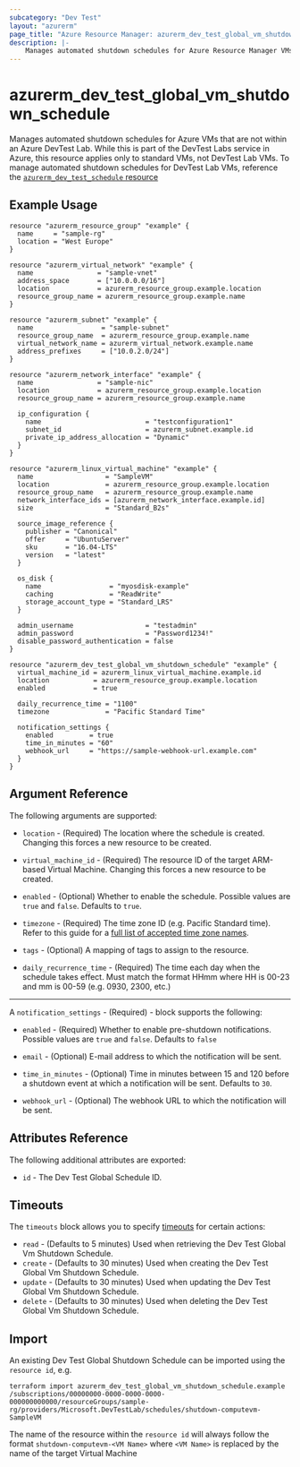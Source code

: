 ```yaml
---
subcategory: "Dev Test"
layout: "azurerm"
page_title: "Azure Resource Manager: azurerm_dev_test_global_vm_shutdown_schedule"
description: |-
    Manages automated shutdown schedules for Azure Resource Manager VMs outside of Dev Test Labs.
---
```


# azurerm_dev_test_global_vm_shutdown_schedule

Manages automated shutdown schedules for Azure VMs that are not within an Azure DevTest Lab. While this is part of the DevTest Labs service in Azure,
this resource applies only to standard VMs, not DevTest Lab VMs. To manage automated shutdown schedules for DevTest Lab VMs, reference the
[`azurerm_dev_test_schedule` resource](dev_test_schedule.html)

## Example Usage

```hcl
resource "azurerm_resource_group" "example" {
  name     = "sample-rg"
  location = "West Europe"
}

resource "azurerm_virtual_network" "example" {
  name                = "sample-vnet"
  address_space       = ["10.0.0.0/16"]
  location            = azurerm_resource_group.example.location
  resource_group_name = azurerm_resource_group.example.name
}

resource "azurerm_subnet" "example" {
  name                 = "sample-subnet"
  resource_group_name  = azurerm_resource_group.example.name
  virtual_network_name = azurerm_virtual_network.example.name
  address_prefixes     = ["10.0.2.0/24"]
}

resource "azurerm_network_interface" "example" {
  name                = "sample-nic"
  location            = azurerm_resource_group.example.location
  resource_group_name = azurerm_resource_group.example.name

  ip_configuration {
    name                          = "testconfiguration1"
    subnet_id                     = azurerm_subnet.example.id
    private_ip_address_allocation = "Dynamic"
  }
}

resource "azurerm_linux_virtual_machine" "example" {
  name                  = "SampleVM"
  location              = azurerm_resource_group.example.location
  resource_group_name   = azurerm_resource_group.example.name
  network_interface_ids = [azurerm_network_interface.example.id]
  size                  = "Standard_B2s"

  source_image_reference {
    publisher = "Canonical"
    offer     = "UbuntuServer"
    sku       = "16.04-LTS"
    version   = "latest"
  }

  os_disk {
    name                 = "myosdisk-example"
    caching              = "ReadWrite"
    storage_account_type = "Standard_LRS"
  }

  admin_username                  = "testadmin"
  admin_password                  = "Password1234!"
  disable_password_authentication = false
}

resource "azurerm_dev_test_global_vm_shutdown_schedule" "example" {
  virtual_machine_id = azurerm_linux_virtual_machine.example.id
  location           = azurerm_resource_group.example.location
  enabled            = true

  daily_recurrence_time = "1100"
  timezone              = "Pacific Standard Time"

  notification_settings {
    enabled         = true
    time_in_minutes = "60"
    webhook_url     = "https://sample-webhook-url.example.com"
  }
}
```

## Argument Reference

The following arguments are supported:

* `location` - (Required) The location where the schedule is created. Changing this forces a new resource to be created.

* `virtual_machine_id` - (Required) The resource ID of the target ARM-based Virtual Machine. Changing this forces a new resource to be created.

* `enabled` - (Optional) Whether to enable the schedule. Possible values are `true` and `false`. Defaults to `true`.

* `timezone` - (Required) The time zone ID (e.g. Pacific Standard time). Refer to this guide for a [full list of accepted time zone names](https://jackstromberg.com/2017/01/list-of-time-zones-consumed-by-azure/).

* `tags` - (Optional) A mapping of tags to assign to the resource.

* `daily_recurrence_time` - (Required) The time each day when the schedule takes effect. Must match the format HHmm where HH is 00-23 and mm is 00-59 (e.g. 0930, 2300, etc.)

---

A `notification_settings` - (Required)  - block supports the following:

* `enabled` - (Required) Whether to enable pre-shutdown notifications. Possible values are `true` and `false`. Defaults to `false`

* `email` - (Optional) E-mail address to which the notification will be sent.

* `time_in_minutes` - (Optional) Time in minutes between 15 and 120 before a shutdown event at which a notification will be sent. Defaults to `30`.

* `webhook_url` - (Optional) The webhook URL to which the notification will be sent.

## Attributes Reference

The following additional attributes are exported:

* `id` - The Dev Test Global Schedule ID.

## Timeouts

The `timeouts` block allows you to specify [timeouts](https://www.terraform.io/language/resources/syntax#operation-timeouts) for certain actions:

* `read` - (Defaults to 5 minutes) Used when retrieving the Dev Test Global Vm Shutdown Schedule.
* `create` - (Defaults to 30 minutes) Used when creating the Dev Test Global Vm Shutdown Schedule.
* `update` - (Defaults to 30 minutes) Used when updating the Dev Test Global Vm Shutdown Schedule.
* `delete` - (Defaults to 30 minutes) Used when deleting the Dev Test Global Vm Shutdown Schedule.

## Import

An existing Dev Test Global Shutdown Schedule can be imported using the `resource id`, e.g.

```shell
terraform import azurerm_dev_test_global_vm_shutdown_schedule.example /subscriptions/00000000-0000-0000-0000-000000000000/resourceGroups/sample-rg/providers/Microsoft.DevTestLab/schedules/shutdown-computevm-SampleVM
```

The name of the resource within the `resource id` will always follow the format `shutdown-computevm-<VM Name>` where `<VM Name>` is replaced by the name of the target Virtual Machine
